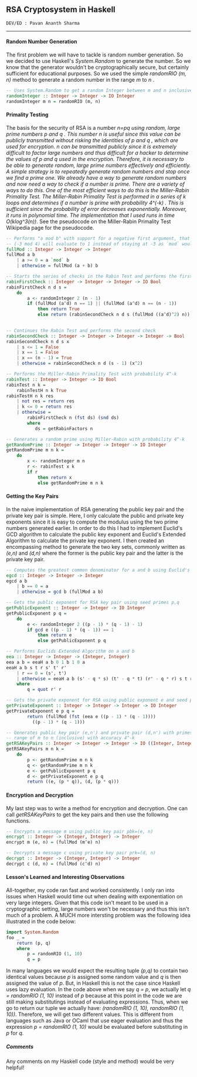 ## RSA Cryptosystem in Haskell #

```
DEV/ED : Pavan Ananth Sharma
```

---------------------------------------------------------------------------------------------------------------------------------------------------------------------------------

#### Random Number Generation ####
The first problem we will have to tackle is random number generation. So we decided to use Haskell's <i> System.Random </i> to generate the number. So we know that the generator wouldn't be cryptographically secure, but certainly sufficient for educational purposes. So we used the simple <i> randomRIO (m, n) </i> method to generate a random number in the range <i> m </i> to <i> n </i>. 
````haskell
-- Uses System.Random to get a random Integer between m and n inclusive
randomInteger :: Integer -> Integer -> IO Integer
randomInteger m n = randomRIO (m, n)
````
#### Primality Testing ####
The basis for the security of RSA is a number <i> n=p*q </i> using random, large prime numbers <i> p </i> and <i> q </i>. This number <i> n </i> is useful since this value can be publicly transmitted without risking the identities of <i> p </i> and <i> q </i>, which are used for encryption. <i> n </i> can be transmitted publicly since it is extremely difficult to factor large numbers and thus difficult for a hacker to determine the values of <i> p </i> and <i> q </i> used in the encryption.  Therefore, it is necessary to be able to generate random, large prime numbers effectively and efficiently. A simple strategy is to repeatedly generate random numbers and stop once we find a prime one. We already have a way to generate random numbers and now need a way to check if a number is prime. There are a variety of ways to do this. One of the most efficient ways to do this is the Miller-Rabin Primality Test. The Miller-Rabin Primality Test is performed in a series of <i> k </i> loops and determines if a number is prime with probability <i> 4^(-k) </i>. This is sufficient since the probability of error decreases exponentially. Moreover, it runs in polynomial time. The implementation that I used runs in time <i>O(k*log^3(n))</i>. See the pseudocode on the Miller-Rabin Primality Test Wikipedia page for the pseudocode. 
````haskell
-- Performs "a mod b" with support for a negative first argument, that is
-- (-3 mod 4) will evaluate to 1 instead of staying at -3 as `mod` would do
fullMod :: Integer -> Integer -> Integer
fullMod a b
    | a >= 0 = a `mod` b
    | otherwise = fullMod (a + b) b

-- Starts the series of checks in the Rabin Test and performs the first check
rabinFirstCheck :: Integer -> Integer -> Integer -> IO Bool
rabinFirstCheck n d s =
    do
        a <- randomInteger 2 (n - 1)
        if (fullMod (a^d) n == 1) || (fullMod (a^d) n == (n - 1))
            then return True
            else return (rabinSecondCheck n d s (fullMod ((a^d)^2) n))
               

-- Continues the Rabin Test and performs the second check
rabinSecondCheck :: Integer -> Integer -> Integer -> Integer -> Bool
rabinSecondCheck n d s x
    | s <= 1 = False
    | x == 1 = False
    | x == (n - 1) = True
    | otherwise = rabinSecondCheck n d (s - 1) (x^2)

-- Performs the Miller-Rabin Primality Test with probability 4^-k
rabinTest :: Integer -> Integer -> IO Bool
rabinTest n k = 
    rabinTestH n k True 
rabinTestH n k res
    | not res = return res
    | k <= 0 = return res
    | otherwise = 
        rabinFirstCheck n (fst ds) (snd ds)
        where
           ds = getRabinFactors n

-- Generates a random prime using Miller-Rabin with probability 4^-k
getRandomPrime :: Integer -> Integer -> Integer -> IO Integer
getRandomPrime m n k = 
    do
        x <- randomInteger m n
        r <- rabinTest x k
        if r 
            then return x
            else getRandomPrime m n k
````

#### Getting the Key Pairs ####
In the naive implementation of RSA generating the public key pair and the private key pair is simple. Here, I only calculate the public and private key exponents since it is easy to compute the modulus using the two prime numbers generated earlier. In order to do this I had to implement Euclid's GCD algorithm to calculate the public key exponent and Euclid's Extended Algorithm to calculate the private key exponent. I then created an encompassing method to generate the two key sets, commonly written as <i>(e,n)</i> and <i>(d,n)</i> where the former is the public key pair and the latter is the private key pair. 
````haskell
-- Computes the greatest common denominator for a and b using Euclid's algorithm
egcd :: Integer -> Integer -> Integer
egcd a b 
    | b == 0 = a
    | otherwise = gcd b (fullMod a b)

-- Gets the public exponent for RSA key pair using seed primes p,q
getPublicExponent :: Integer -> Integer -> IO Integer
getPublicExponent p q =
    do
        e <- randomInteger 2 ((p - 1) * (q - 1) - 1)
        if gcd e ((p - 1) * (q - 1)) == 1
            then return e
            else getPublicExponent p q

-- Performs Euclids Extended Algorithm on a and b
eea :: Integer -> Integer -> (Integer, Integer)
eea a b = eeaH a b 0 1 b 1 0 a
eeaH a b s t r s' t' r' 
    | r == 0 = (s', t')
    | otherwise = eeaH a b (s' - q * s) (t' - q * t) (r' - q * r) s t r
    where
        q = quot r' r

-- Gets the private exponent for RSA using public exponent e and seed primes p,q
getPrivateExponent :: Integer -> Integer -> Integer -> IO Integer
getPrivateExponent e p q = 
        return (fullMod (fst (eea e ((p - 1) * (q - 1)))) 
          ((p - 1) * (q - 1)))

-- Generates public key pair (e,n') and private pair (d,n') with primes in the
-- range of m to n (inclusive) with accuracy 4^-k
getRSAKeyPairs :: Integer -> Integer -> Integer -> IO ((Integer, Integer), (Integer, Integer))
getRSAKeyPairs m n k =
    do
        p <- getRandomPrime m n k
        q <- getRandomPrime m n k
        e <- getPublicExponent p q
        d <- getPrivateExponent e p q
        return ((e, (p * q)), (d, (p * q)))
````

#### Encryption and Decryption ####
My last step was to write a method for encryption and decryption. One can call <i>getRSAKeyPairs</i> to get the key pairs and then use the following functions.
````haskell
-- Encrypts a message m using public key pair pbk=(e, n)
encrypt :: Integer -> (Integer, Integer) -> Integer
encrypt m (e, n) = (fullMod (m^e) n)

-- Decrypts a message c using private key pair prk=(d, n)
decrypt :: Integer -> (Integer, Integer) -> Integer
decrypt c (d, n) = (fullMod (c^d) n)
````

#### Lesson's Learned and Interesting Observations ####
All-together, my code ran fast and worked consistently. I only ran into issues when Haskell would time out when dealing with exponentiation on very large integers. Given that this code isn't meant to be used in a cryptographic setting, large numbers won't be necessary and thus this isn't much of a problem. A MUCH more intersting problem was the following idea illustrated in the code below:
````haskell
import System.Random
foo _ = 
    return (p, q)
    where
        p = randomRIO (1, 10)
        q = p
````
In many languages we would expect the resulting tuple <i>(p,q)</i> to contain two identical values because <i>p</i> is assigned some random value and <i>q</i> is then assigned the value of <i>p</i>. But, in Haskell this is not the case since Haskell uses lazy evaluation. In the code above when we say <i>q = p</i>, we actually let <i>q = randomRIO (1, 10)</i> instead of <i>p</i> because at this point in the code we are still making substitutings instead of evaluating expressions. Thus, when we go to return our tuple we actually have: <i>(randomRIO (1, 10), randomRIO (1, 10))</i>. Therefore, we will get two different values. This is different from languages such as Java or OCaml that use eager evaluation and thus the expression <i>p = randomRIO (1, 10)</i> would be evaluated before substituting in <i>p</i> for <i>q</i>.

##### Comments #####
Any comments on my Haskell code (style and method) would be very helpful!
